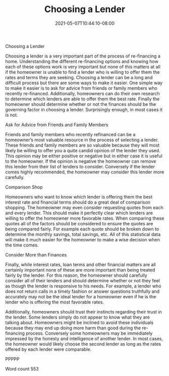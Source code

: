 ﻿---
title: "Choosing a Lender"
date: 2021-05-07T10:44:10-08:00
description: "Re-Financing Tips for Web Success"
featured_image: "/images/Re-Financing.jpg"
tags: ["Re Financing"]
---

Choosing a Lender

Choosing a lender is a very important part of the process of re-financing a home. Understanding the different re-financing options and knowing how each of these options work is very important but none of this matters at all if the homeowner is unable to find a lender who is willing to offer them the rates and terms they are seeking. Choosing a lender can be a long and difficult process but there are some ways to make it easier. One simple way to make it easier is to ask for advice from friends or family members who recently re-financed. Additionally, homeowners can do their own research to determine which lenders are able to offer them the best rate. Finally the homeowner should determine whether or not the finances should be the governing factor in choosing a lender. Surprisingly enough, in most cases it is not. 

Ask for Advice from Friends and Family Members

Friends and family members who recently refinanced can be a homeowner’s most valuable resource in the process of selecting a lender. These friends and family members are so valuable because they will most likely be willing to offer you a quite candid opinion of the lender they used. This opinion may be either positive or negative but in either case it is useful to the homeowner. If the opinion is negative the homeowner can remove this lender from their list of lenders to consider. Conversely if the lender comes highly recommended, the homeowner may consider this lender more carefully. 

Comparison Shop

Homeowners who want to know which lender is offering them the best interest rate and financial terms should do a great deal of comparison shopping. The homeowner may even consider requesting quotes from each and every lender. This should make it perfectly clear which lenders are willing to offer the homeowner more favorable rates. When comparing these quotes all of the factors should be considered to ensure the quotes are being compared fairly. For example each quote should be broken down to determine the monthly savings, total savings, etc. All of this statistical data will make it much easier for the homeowner to make a wise decision when the time comes. 

Consider More than Finances

Finally, while interest rates, loan terms and other financial matters are all certainly important none of these are more important than being treated fairly by the lender. For this reason, the homeowner should carefully consider all of their lenders and should determine whether or not they feel as though the lender is responsive to his needs. For example, a lender who does not return calls in a timely fashion or answer questions truthfully and accurately may not be the ideal lender for a homeowner even if he is the lender who is offering the most favorable rates. 

Additionally, homeowners should trust their instincts regarding their trust in the lender. Some lenders simply do not appear to know what they are talking about. Homeowners might be inclined to avoid these individuals because they may end up doing more harm than good during the re-financing process. Conversely some homeowners may be immediately impressed by the honesty and intelligence of another lender. In most cases, the homeowner would likely choose the second lender as long as the rates offered by each lender were comparable. 

PPPPP

Word count 553


